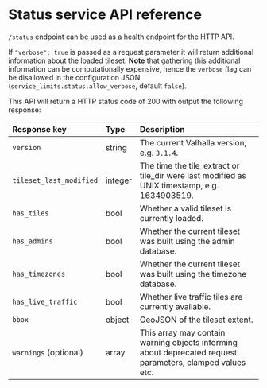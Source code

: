 # Status service API reference

`/status` endpoint can be used as a health endpoint for the HTTP API.

If `"verbose": true` is passed as a request parameter it will return additional information about the loaded tileset. **Note** that gathering this additional information can be computationally expensive, hence the `verbose` flag can be disallowed in the configuration JSON (`service_limits.status.allow_verbose`, default `false`).

This API will return a HTTP status code of 200 with output the following response:

| Response key       | Type    | Description  |
| :----------------- | :-----  | :----------- |
| `version`          | string  | The current Valhalla version, e.g. `3.1.4`. |
| `tileset_last_modified`      | integer | The time the tile_extract or tile_dir were last modified as UNIX timestamp, e.g. 1634903519. |
| `has_tiles`        | bool    | Whether a valid tileset is currently loaded. |
| `has_admins`       | bool    | Whether the current tileset was built using the admin database. |
| `has_timezones`    | bool    | Whether the current tileset was built using the timezone database. |
| `has_live_traffic` | bool    | Whether live traffic tiles are currently available. |
| `bbox`             | object  | GeoJSON of the tileset extent. |
| `warnings` (optional) | array | This array may contain warning objects informing about deprecated request parameters, clamped values etc. | 
